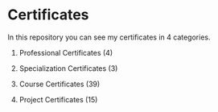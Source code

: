 # Certificates

In this repository you can see my certificates in 4 categories.

1. Professional Certificates (4)

2. Specialization Certificates (3)

3. Course Certificates (39)

4. Project Certificates (15)

